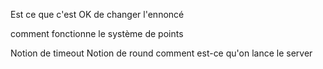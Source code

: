 Est ce que c'est OK de changer l'ennoncé

comment fonctionne le système de points

Notion de timeout
Notion de round
comment est-ce qu'on lance le server
